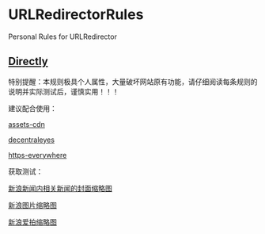 # URLRedirectorRules
Personal Rules for URLRedirector

## [Directly](https://github.com/ivysrono/URLRedirectorRules/raw/master/Directly.json)

特别提醒：本规则极具个人属性，大量破坏网站原有功能，请仔细阅读每条规则的说明并实际测试后，谨慎实用！！！

建议配合使用：

[assets-cdn](https://gitlab.com/jacksao/assets-cdn)

[decentraleyes](https://git.synz.io/Synzvato/decentraleyes)

[https-everywhere](https://github.com/EFForg/https-everywhere)

获取测试：

[新浪新闻内相关新闻的封面缩略图](https://news.sina.com.cn/)

[新浪图片缩略图](https://photo.sina.com.cn/)

[新浪爱拍缩略图](https://aipai.sina.com.cn/index/view/)